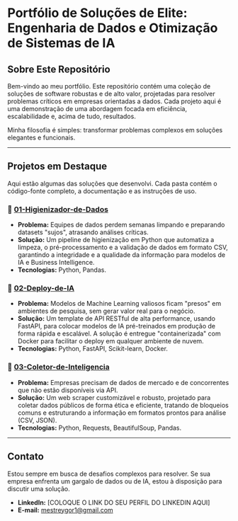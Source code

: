 # Portfólio de Soluções de Elite: Engenharia de Dados e Otimização de Sistemas de IA

## Sobre Este Repositório

Bem-vindo ao meu portfólio. Este repositório contém uma coleção de soluções de software robustas e de alto valor, projetadas para resolver problemas críticos em empresas orientadas a dados. Cada projeto aqui é uma demonstração de uma abordagem focada em eficiência, escalabilidade e, acima de tudo, resultados.

Minha filosofia é simples: transformar problemas complexos em soluções elegantes e funcionais.

---

## Projetos em Destaque

Aqui estão algumas das soluções que desenvolvi. Cada pasta contém o código-fonte completo, a documentação e as instruções de uso.

### 📁 [01-Higienizador-de-Dados](./01-Higienizador-de-Dados)
* **Problema:** Equipes de dados perdem semanas limpando e preparando datasets "sujos", atrasando análises críticas.
* **Solução:** Um pipeline de higienização em Python que automatiza a limpeza, o pré-processamento e a validação de dados em formato CSV, garantindo a integridade e a qualidade da informação para modelos de IA e Business Intelligence.
* **Tecnologias:** Python, Pandas.

### 📁 [02-Deploy-de-IA](./02-Deploy-de-IA)
* **Problema:** Modelos de Machine Learning valiosos ficam "presos" em ambientes de pesquisa, sem gerar valor real para o negócio.
* **Solução:** Um template de API RESTful de alta performance, usando FastAPI, para colocar modelos de IA pré-treinados em produção de forma rápida e escalável. A solução é entregue "containerizada" com Docker para facilitar o deploy em qualquer ambiente de nuvem.
* **Tecnologias:** Python, FastAPI, Scikit-learn, Docker.

### 📁 [03-Coletor-de-Inteligencia](./03-Coletor-de-Inteligencia)
* **Problema:** Empresas precisam de dados de mercado e de concorrentes que não estão disponíveis via API.
* **Solução:** Um web scraper customizável e robusto, projetado para coletar dados públicos de forma ética e eficiente, tratando de bloqueios comuns e estruturando a informação em formatos prontos para análise (CSV, JSON).
* **Tecnologias:** Python, Requests, BeautifulSoup, Pandas.

---

## Contato

Estou sempre em busca de desafios complexos para resolver. Se sua empresa enfrenta um gargalo de dados ou de IA, estou à disposição para discutir uma solução.

* **LinkedIn:** [COLOQUE O LINK DO SEU PERFIL DO LINKEDIN AQUI]
* **E-mail:** mestreygor1@gmail.com
